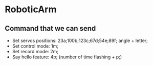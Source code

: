 # RoboticArm

## Command that we can send
* Set servos positions: 23a;100b;123c;67d;54e;89f; angle + letter;
* Set control mode: 1m;
* Set record mode: 2m;
* Say hello feature: 4p; (number of time flashing + p;)
